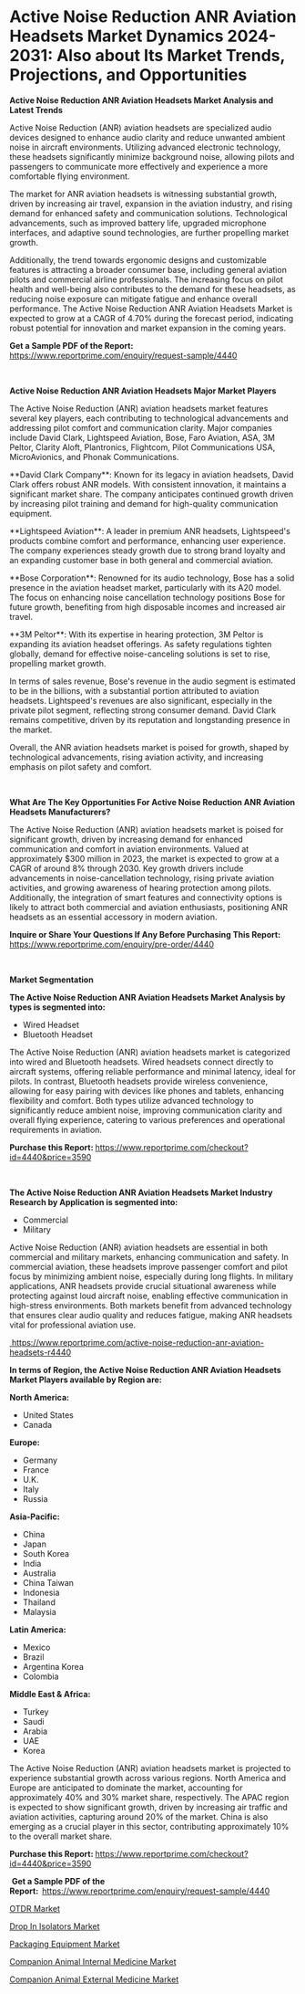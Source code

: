 <p><h1>Active Noise Reduction ANR Aviation Headsets Market Dynamics 2024-2031: Also about Its Market Trends, Projections, and Opportunities</h1></p><p><strong>Active Noise Reduction ANR Aviation Headsets Market Analysis and Latest Trends</strong></p>
<p><p>Active Noise Reduction (ANR) aviation headsets are specialized audio devices designed to enhance audio clarity and reduce unwanted ambient noise in aircraft environments. Utilizing advanced electronic technology, these headsets significantly minimize background noise, allowing pilots and passengers to communicate more effectively and experience a more comfortable flying environment. </p><p>The market for ANR aviation headsets is witnessing substantial growth, driven by increasing air travel, expansion in the aviation industry, and rising demand for enhanced safety and communication solutions. Technological advancements, such as improved battery life, upgraded microphone interfaces, and adaptive sound technologies, are further propelling market growth. </p><p>Additionally, the trend towards ergonomic designs and customizable features is attracting a broader consumer base, including general aviation pilots and commercial airline professionals. The increasing focus on pilot health and well-being also contributes to the demand for these headsets, as reducing noise exposure can mitigate fatigue and enhance overall performance. The Active Noise Reduction ANR Aviation Headsets Market is expected to grow at a CAGR of 4.70% during the forecast period, indicating robust potential for innovation and market expansion in the coming years.</p></p>
<p><strong>Get a Sample PDF of the Report:&nbsp;</strong> <a href="https://www.reportprime.com/enquiry/request-sample/4440">https://www.reportprime.com/enquiry/request-sample/4440</a></p>
<p>&nbsp;</p>
<p><strong>Active Noise Reduction ANR Aviation Headsets Major Market Players</strong></p>
<p><p>The Active Noise Reduction (ANR) aviation headsets market features several key players, each contributing to technological advancements and addressing pilot comfort and communication clarity. Major companies include David Clark, Lightspeed Aviation, Bose, Faro Aviation, ASA, 3M Peltor, Clarity Aloft, Plantronics, Flightcom, Pilot Communications USA, MicroAvionics, and Phonak Communications.</p><p>**David Clark Company**: Known for its legacy in aviation headsets, David Clark offers robust ANR models. With consistent innovation, it maintains a significant market share. The company anticipates continued growth driven by increasing pilot training and demand for high-quality communication equipment.</p><p>**Lightspeed Aviation**: A leader in premium ANR headsets, Lightspeed's products combine comfort and performance, enhancing user experience. The company experiences steady growth due to strong brand loyalty and an expanding customer base in both general and commercial aviation.</p><p>**Bose Corporation**: Renowned for its audio technology, Bose has a solid presence in the aviation headset market, particularly with its A20 model. The focus on enhancing noise cancellation technology positions Bose for future growth, benefiting from high disposable incomes and increased air travel.</p><p>**3M Peltor**: With its expertise in hearing protection, 3M Peltor is expanding its aviation headset offerings. As safety regulations tighten globally, demand for effective noise-canceling solutions is set to rise, propelling market growth.</p><p>In terms of sales revenue, Bose's revenue in the audio segment is estimated to be in the billions, with a substantial portion attributed to aviation headsets. Lightspeed's revenues are also significant, especially in the private pilot segment, reflecting strong consumer demand. David Clark remains competitive, driven by its reputation and longstanding presence in the market.</p><p>Overall, the ANR aviation headsets market is poised for growth, shaped by technological advancements, rising aviation activity, and increasing emphasis on pilot safety and comfort.</p></p>
<p>&nbsp;</p>
<p><strong>What Are The Key Opportunities For Active Noise Reduction ANR Aviation Headsets Manufacturers?</strong></p>
<p><p>The Active Noise Reduction (ANR) aviation headsets market is poised for significant growth, driven by increasing demand for enhanced communication and comfort in aviation environments. Valued at approximately $300 million in 2023, the market is expected to grow at a CAGR of around 8% through 2030. Key growth drivers include advancements in noise-cancellation technology, rising private aviation activities, and growing awareness of hearing protection among pilots. Additionally, the integration of smart features and connectivity options is likely to attract both commercial and aviation enthusiasts, positioning ANR headsets as an essential accessory in modern aviation.</p></p>
<p><strong>Inquire or Share Your Questions If Any Before Purchasing This Report:</strong> <a href="https://www.reportprime.com/enquiry/pre-order/4440">https://www.reportprime.com/enquiry/pre-order/4440</a></p>
<p>&nbsp;</p>
<p><strong>Market Segmentation</strong></p>
<p><strong>The Active Noise Reduction ANR Aviation Headsets Market Analysis by types is segmented into:</strong></p>
<p><ul><li>Wired Headset</li><li>Bluetooth Headset</li></ul></p>
<p><p>The Active Noise Reduction (ANR) aviation headsets market is categorized into wired and Bluetooth headsets. Wired headsets connect directly to aircraft systems, offering reliable performance and minimal latency, ideal for pilots. In contrast, Bluetooth headsets provide wireless convenience, allowing for easy pairing with devices like phones and tablets, enhancing flexibility and comfort. Both types utilize advanced technology to significantly reduce ambient noise, improving communication clarity and overall flying experience, catering to various preferences and operational requirements in aviation.</p></p>
<p><strong>Purchase this Report:&nbsp;</strong><a href="https://www.reportprime.com/checkout?id=4440&price=3590">https://www.reportprime.com/checkout?id=4440&price=3590</a></p>
<p>&nbsp;</p>
<p><strong>The Active Noise Reduction ANR Aviation Headsets Market Industry Research by Application is segmented into:</strong></p>
<p><ul><li>Commercial</li><li>Military</li></ul></p>
<p><p>Active Noise Reduction (ANR) aviation headsets are essential in both commercial and military markets, enhancing communication and safety. In commercial aviation, these headsets improve passenger comfort and pilot focus by minimizing ambient noise, especially during long flights. In military applications, ANR headsets provide crucial situational awareness while protecting against loud aircraft noise, enabling effective communication in high-stress environments. Both markets benefit from advanced technology that ensures clear audio quality and reduces fatigue, making ANR headsets vital for professional aviation use.</p></p>
<p><a href="https://www.reportprime.com/active-noise-reduction-anr-aviation-headsets-r4440">&nbsp;https://www.reportprime.com/active-noise-reduction-anr-aviation-headsets-r4440</a></p>
<p><strong>In terms of Region, the Active Noise Reduction ANR Aviation Headsets Market Players available by Region are:</strong></p>
<p>
    <p> <strong> North America: </strong>
        <ul>
            <li>United States</li>
            <li>Canada</li>
        </ul>
        </p> 
    <p> <strong> Europe: </strong>
        <ul>
            <li>Germany</li>
            <li>France</li>
            <li>U.K.</li>
            <li>Italy</li>
            <li>Russia</li>
        </ul>
        </p> 
    <p> <strong> Asia-Pacific: </strong>
        <ul>
            <li>China</li>
            <li>Japan</li>
            <li>South Korea</li>
            <li>India</li>
            <li>Australia</li>
            <li>China Taiwan</li>
            <li>Indonesia</li>
            <li>Thailand</li>
            <li>Malaysia</li>
        </ul>
        </p> 
    <p> <strong> Latin America: </strong>
        <ul>
            <li>Mexico</li>
            <li>Brazil</li>
            <li>Argentina Korea</li>
            <li>Colombia</li>
        </ul>
        </p> 
    <p> <strong> Middle East & Africa: </strong>
        <ul>
            <li>Turkey</li>
            <li>Saudi</li>
            <li>Arabia</li>
            <li>UAE</li>
            <li>Korea</li>
        </ul>
    </p>
    </p>
<p><p>The Active Noise Reduction (ANR) aviation headsets market is projected to experience substantial growth across various regions. North America and Europe are anticipated to dominate the market, accounting for approximately 40% and 30% market share, respectively. The APAC region is expected to show significant growth, driven by increasing air traffic and aviation activities, capturing around 20% of the market. China is also emerging as a crucial player in this sector, contributing approximately 10% to the overall market share.</p></p>
<p><strong>Purchase this Report: </strong><a href="https://www.reportprime.com/checkout?id=4440&price=3590">https://www.reportprime.com/checkout?id=4440&price=3590</a></p>
<p>&nbsp;<strong>Get a Sample PDF of the Report:&nbsp;&nbsp;</strong><a href="https://www.reportprime.com/enquiry/request-sample/4440">https://www.reportprime.com/enquiry/request-sample/4440</a></p>
<p><strong></strong></p>
<p><p><a href="https://www.linkedin.com/pulse/strategic-roadmap-global-otdr-market-insights-opportunities-elvtc?trackingId=84ODeMMtS4SmYC2G%2F6y36A%3D%3D">OTDR Market</a></p><p><a href="https://github.com/NargisHussain75/Market-Research-Report-List-1/blob/main/drop-in-isolators-market.md">Drop In Isolators Market</a></p><p><a href="https://www.linkedin.com/pulse/packaging-equipment-market-indicators-size-regional-dlu2c?trackingId=cARxAVUsQRKaoKD6hUrx4Q%3D%3D">Packaging Equipment Market</a></p><p><a href="https://issuu.com/reportprime-2/docs/companion-animal-internal-medicine-_61191d9d6cce75">Companion Animal Internal Medicine Market</a></p><p><a href="https://issuu.com/reportprime-2/docs/companion-animal-external-medicine-_77ed7d70a930ed">Companion Animal External Medicine Market</a></p></p>